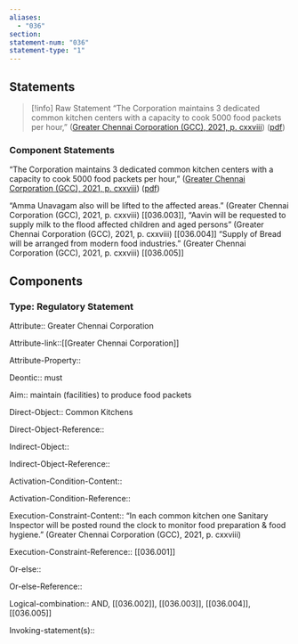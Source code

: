 ```yaml
---
aliases:
  - "036"
section: 
statement-num: "036"
statement-type: "1"
---
```

## Statements 
> [!info] Raw Statement
> “The Corporation maintains 3 dedicated common kitchen centers with a capacity to cook 5000 food packets per hour,” ([Greater Chennai Corporation (GCC), 2021, p. cxxviii](zotero://select/library/items/AZZSXLC8)) ([pdf](zotero://open-pdf/library/items/ZWDYK52D?page=128&annotation=3AEJVYTV)) 
> 
### Component Statements
“The Corporation maintains 3 dedicated common kitchen centers with a capacity to cook 5000 food packets per hour,” ([Greater Chennai Corporation (GCC), 2021, p. cxxviii](zotero://select/library/items/AZZSXLC8)) ([pdf](zotero://open-pdf/library/items/ZWDYK52D?page=128&annotation=3AEJVYTV)) 

“Amma Unavagam also will be lifted to the affected areas.” (Greater Chennai Corporation (GCC), 2021, p. cxxviii) [[036.003]], 
“Aavin will be requested to supply milk to the flood affected children and aged persons” (Greater Chennai Corporation (GCC), 2021, p. cxxviii) [[036.004]]
“Supply of Bread will be arranged from modern food industries.” (Greater Chennai Corporation (GCC), 2021, p. cxxviii) [[036.005]]

## Components
### Type: Regulatory Statement
Attribute:: Greater Chennai Corporation

Attribute-link::[[Greater Chennai Corporation]]

Attribute-Property::


Deontic:: must


Aim:: maintain (facilities) to produce food packets


Direct-Object:: Common Kitchens

Direct-Object-Reference:: 


Indirect-Object::

Indirect-Object-Reference:: 


Activation-Condition-Content::

Activation-Condition-Reference:: 


Execution-Constraint-Content:: “In each common kitchen one Sanitary Inspector will be posted round the clock to monitor food preparation & food hygiene.” (Greater Chennai Corporation (GCC), 2021, p. cxxviii)

Execution-Constraint-Reference::  [[036.001]]


Or-else::

Or-else-Reference:: 


Logical-combination:: AND, [[036.002]], [[036.003]], [[036.004]], [[036.005]]


Invoking-statement(s)::
